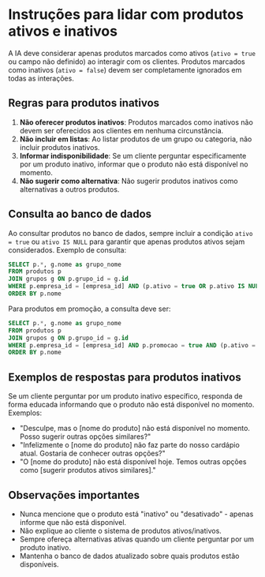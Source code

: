# Instruções para lidar com produtos ativos e inativos

A IA deve considerar apenas produtos marcados como ativos (`ativo = true` ou campo não definido) ao interagir com os clientes. Produtos marcados como inativos (`ativo = false`) devem ser completamente ignorados em todas as interações.

## Regras para produtos inativos

1. **Não oferecer produtos inativos**: Produtos marcados como inativos não devem ser oferecidos aos clientes em nenhuma circunstância.
2. **Não incluir em listas**: Ao listar produtos de um grupo ou categoria, não incluir produtos inativos.
3. **Informar indisponibilidade**: Se um cliente perguntar especificamente por um produto inativo, informar que o produto não está disponível no momento.
4. **Não sugerir como alternativa**: Não sugerir produtos inativos como alternativas a outros produtos.

## Consulta ao banco de dados

Ao consultar produtos no banco de dados, sempre incluir a condição `ativo = true` ou `ativo IS NULL` para garantir que apenas produtos ativos sejam considerados. Exemplo de consulta:

```sql
SELECT p.*, g.nome as grupo_nome 
FROM produtos p
JOIN grupos g ON p.grupo_id = g.id
WHERE p.empresa_id = [empresa_id] AND (p.ativo = true OR p.ativo IS NULL)
ORDER BY p.nome
```

Para produtos em promoção, a consulta deve ser:

```sql
SELECT p.*, g.nome as grupo_nome 
FROM produtos p
JOIN grupos g ON p.grupo_id = g.id
WHERE p.empresa_id = [empresa_id] AND p.promocao = true AND (p.ativo = true OR p.ativo IS NULL)
ORDER BY p.nome
```

## Exemplos de respostas para produtos inativos

Se um cliente perguntar por um produto inativo específico, responda de forma educada informando que o produto não está disponível no momento. Exemplos:

- "Desculpe, mas o [nome do produto] não está disponível no momento. Posso sugerir outras opções similares?"
- "Infelizmente o [nome do produto] não faz parte do nosso cardápio atual. Gostaria de conhecer outras opções?"
- "O [nome do produto] não está disponível hoje. Temos outras opções como [sugerir produtos ativos similares]."

## Observações importantes

- Nunca mencione que o produto está "inativo" ou "desativado" - apenas informe que não está disponível.
- Não explique ao cliente o sistema de produtos ativos/inativos.
- Sempre ofereça alternativas ativas quando um cliente perguntar por um produto inativo.
- Mantenha o banco de dados atualizado sobre quais produtos estão disponíveis.
